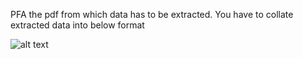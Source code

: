 PFA the pdf from which data has to be extracted.
You have to collate extracted data into below format

![alt text](https://github.com/[dislu]/[personal-projects]/blob/[main]/image.png?raw=true)
